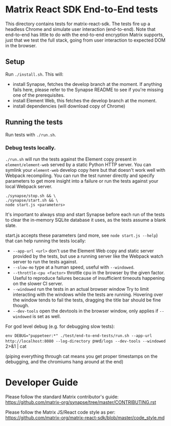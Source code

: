 # Matrix React SDK End-to-End tests

This directory contains tests for matrix-react-sdk. The tests fire up a headless Chrome and simulate user interaction (end-to-end). Note that end-to-end has little to do with the end-to-end encryption Matrix supports, just that we test the full stack, going from user interaction to expected DOM in the browser.

## Setup

Run `./install.sh`. This will:
 - install Synapse, fetches the develop branch at the moment. If anything fails here, please refer to the Synapse README to see if you're missing one of the prerequisites.
 - install Element Web, this fetches the develop branch at the moment.
 - install dependencies (will download copy of Chrome)

## Running the tests

Run tests with `./run.sh`.

### Debug tests locally.

`./run.sh` will run the tests against the Element copy present in `element/element-web` served by a static Python HTTP server. You can symlink your `element-web` develop copy here but that doesn't work well with Webpack recompiling. You can run the test runner directly and specify parameters to get more insight into a failure or run the tests against your local Webpack server.

```
./synapse/stop.sh && \
./synapse/start.sh && \
node start.js <parameters>
```
It's important to always stop and start Synapse before each run of the tests to clear the in-memory SQLite database it uses, as the tests assume a blank slate.

start.js accepts these parameters (and more, see `node start.js --help`) that can help running the tests locally:

 - `--app-url <url>` don't use the Element Web copy and static server provided by the tests, but use a running server like the Webpack watch server to run the tests against.
 - `--slow-mo` type at a human speed, useful with `--windowed`.
 - `--throttle-cpu <factor>` throttle cpu in the browser by the given factor. Useful to reproduce failures because of insufficient timeouts happening on the slower CI server.
 - `--windowed` run the tests in an actual browser window Try to limit interacting with the windows while the tests are running. Hovering over the window tends to fail the tests, dragging the title bar should be fine though.
 - `--dev-tools` open the devtools in the browser window, only applies if `--windowed` is set as well.

For god level debug (e.g. for debugging slow tests):

`env DEBUG="puppeteer:*" ./test/end-to-end-tests/run.sh --app-url http://localhost:8080 --log-directory `pwd`/logs --dev-tools --windowed` 2>&1 | cat

(piping everything through cat means you get proper timestamps on the debugging, and the chromiums hang around at the end)

Developer Guide
===============

Please follow the standard Matrix contributor's guide:
https://github.com/matrix-org/synapse/tree/master/CONTRIBUTING.rst

Please follow the Matrix JS/React code style as per:
https://github.com/matrix-org/matrix-react-sdk/blob/master/code_style.md

